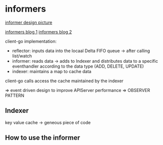# informers

[informer design picture](https://github.com/kubernetes/sample-controller/blob/master/docs/images/client-go-controller-interaction.jpeg?ref=aly.arriqaaq.com)

[informers blog 1](https://aly.arriqaaq.com/kubernetes-informers/)
[informers blog 2](https://medium.com/codex/explore-client-go-informer-patterns-4415bb5f1fbd)

client-go implementation:
- reflector: inputs data into the locaal Delta FIFO queue -> after calling list/watch
- informer: reads data -> adds to Indexer and distributes data to a specific eventhandler according to the data type (ADD, DELETE, UPDATE)
- indexer: maintains a map to cache data

client-go calls access the cache maintained by the indexer

=> event driven design to improve APIServer performance
=> OBSERVER PATTERN

## Indexer

key value cache -> geneous piece of code

## How to use the informer

